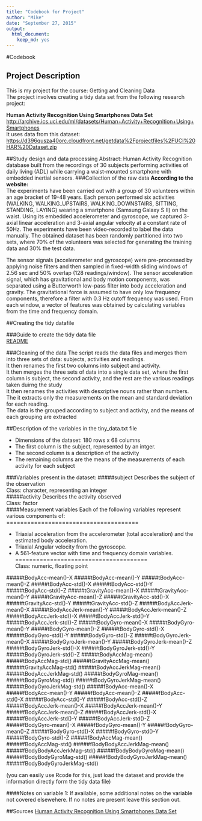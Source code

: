 ```yaml
---
title: "Codebook for Project"
author: "Mike"
date: "September 27, 2015"
output:
  html_document:
    keep_md: yes
---
```

#Codebook
## Project Description
This is my project for the course: Getting and Cleaning Data<br />
The project involves creating a tidy data set from the following research project:<br />

__Human Activity Recognition Using Smartphones Data Set__ <br />
http://archive.ics.uci.edu/ml/datasets/Human+Activity+Recognition+Using+Smartphones<br />
It uses data from this dataset:<br />
https://d396qusza40orc.cloudfront.net/getdata%2Fprojectfiles%2FUCI%20HAR%20Dataset.zip<br />

##Study design and data processing
Abstract: Human Activity Recognition database built from the recordings of 30 subjects performing activities of daily living (ADL) while carrying a waist-mounted smartphone with embedded inertial sensors.
###Collection of the raw data
__According to the website:__<br />
The experiments have been carried out with a group of 30 volunteers within an age bracket of 19-48 years. Each person performed six activities (WALKING, WALKING_UPSTAIRS, WALKING_DOWNSTAIRS, SITTING, STANDING, LAYING) wearing a smartphone (Samsung Galaxy S II) on the waist. Using its embedded accelerometer and gyroscope, we captured 3-axial linear acceleration and 3-axial angular velocity at a constant rate of 50Hz. The experiments have been video-recorded to label the data manually. The obtained dataset has been randomly partitioned into two sets, where 70% of the volunteers was selected for generating the training data and 30% the test data. 

The sensor signals (accelerometer and gyroscope) were pre-processed by applying noise filters and then sampled in fixed-width sliding windows of 2.56 sec and 50% overlap (128 readings/window). The sensor acceleration signal, which has gravitational and body motion components, was separated using a Butterworth low-pass filter into body acceleration and gravity. The gravitational force is assumed to have only low frequency components, therefore a filter with 0.3 Hz cutoff frequency was used. From each window, a vector of features was obtained by calculating variables from the time and frequency domain.


##Creating the tidy datafile

###Guide to create the tidy data file
<br />[README](README.md)

###Cleaning of the data
The script reads the data files and merges them into three sets of data: subjects, activities and readings.
<br />It then renames the first two columns into subject and activity. 
<br />It then merges the three sets of data into a single data set, where the first column is subject, the second activity, and the rest are the various readings taken duirng the study
<br />It then renames the activities with desxriptive nouns rather than numbers.
<br />The it extracts only the measurements on the mean and standard deviation for each reading.
<br />The data is the grouped according to subject and activity, and the means of each grouping are extracted

##Description of the variables in the tiny_data.txt file
 - Dimensions of the dataset: 180 rows x 68 columns
 - The first column is the subject, represented by an intger.
 - The second column is a description of the activity
 - The remaining columns are the means of the measurements of each activity for each subject
 
###Variables present in the dataset:
#####subject
Describes the subject of the observation<br />
Class: character, representing an integer<br />
#####activity
Describes the activity observed<br />
Class: factor<br />
####Measurement variables
  Each of the following variables represent various components of:<br />
  ======================================<br />
  - Triaxial acceleration from the accelerometer (total acceleration) and the estimated body acceleration.<br />
  - Triaxial Angular velocity from the gyroscope. <br />
  - A 561-feature vector with time and frequency domain variables. <br />
  ======================================<br />
Class: numeric, floating point<br />

#####tBodyAcc-mean()-X
#####tBodyAcc-mean()-Y
#####tBodyAcc-mean()-Z
#####tBodyAcc-std()-X
#####tBodyAcc-std()-Y
#####tBodyAcc-std()-Z
#####tGravityAcc-mean()-X
#####tGravityAcc-mean()-Y
#####tGravityAcc-mean()-Z
#####tGravityAcc-std()-X
#####tGravityAcc-std()-Y
#####tGravityAcc-std()-Z
#####tBodyAccJerk-mean()-X
#####tBodyAccJerk-mean()-Y
#####tBodyAccJerk-mean()-Z
#####tBodyAccJerk-std()-X
#####tBodyAccJerk-std()-Y
#####tBodyAccJerk-std()-Z
#####tBodyGyro-mean()-X
#####tBodyGyro-mean()-Y
#####tBodyGyro-mean()-Z
#####tBodyGyro-std()-X
#####tBodyGyro-std()-Y
#####tBodyGyro-std()-Z
#####tBodyGyroJerk-mean()-X
#####tBodyGyroJerk-mean()-Y
#####tBodyGyroJerk-mean()-Z
#####tBodyGyroJerk-std()-X
#####tBodyGyroJerk-std()-Y
#####tBodyGyroJerk-std()-Z
#####tBodyAccMag-mean()
#####tBodyAccMag-std()
#####tGravityAccMag-mean()
#####tGravityAccMag-std()
#####tBodyAccJerkMag-mean()
#####tBodyAccJerkMag-std()
#####tBodyGyroMag-mean()
#####tBodyGyroMag-std()
#####tBodyGyroJerkMag-mean()
#####tBodyGyroJerkMag-std()
#####fBodyAcc-mean()-X
#####fBodyAcc-mean()-Y
#####fBodyAcc-mean()-Z
#####fBodyAcc-std()-X
#####fBodyAcc-std()-Y
#####fBodyAcc-std()-Z
#####fBodyAccJerk-mean()-X
#####fBodyAccJerk-mean()-Y
#####fBodyAccJerk-mean()-Z
#####fBodyAccJerk-std()-X
#####fBodyAccJerk-std()-Y
#####fBodyAccJerk-std()-Z
#####fBodyGyro-mean()-X
#####fBodyGyro-mean()-Y
#####fBodyGyro-mean()-Z
#####fBodyGyro-std()-X
#####fBodyGyro-std()-Y
#####fBodyGyro-std()-Z
#####fBodyAccMag-mean()
#####fBodyAccMag-std()
#####fBodyBodyAccJerkMag-mean()
#####fBodyBodyAccJerkMag-std()
#####fBodyBodyGyroMag-mean()
#####fBodyBodyGyroMag-std()
#####fBodyBodyGyroJerkMag-mean()
#####fBodyBodyGyroJerkMag-std()


(you can easily use Rcode for this, just load the dataset and provide the information directly form the tidy data file)

####Notes on variable 1:
If available, some additional notes on the variable not covered elsewehere. If no notes are present leave this section out.

##Sources
[]()
[Human Activity Recognition Using Smartphones Data Set](http://archive.ics.uci.edu/ml/datasets/Human+Activity+Recognition+Using+Smartphones#)
